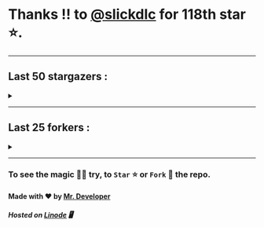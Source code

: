 # Thanks !! to [@slickdlc](https://github.com/slickdlc) for 118th star ⭐.
---

## Last 50 stargazers :
<details><summary></summary>

| No. | Profile Pic | Username | Star Number ⭐ |
| :---: | :---: | :---: | :---: |
| 1. | <img src='https://avatars.githubusercontent.com/u/48918327?v=4'> | [@slickdlc](https://github.com/slickdlc) | 118 |
| 2. | <img src='https://avatars.githubusercontent.com/u/62437567?v=4'> | [@podlejskib](https://github.com/podlejskib) | 117 |
| 3. | <img src='https://avatars.githubusercontent.com/u/24751061?v=4'> | [@nikhilr612](https://github.com/nikhilr612) | 116 |
| 4. | <img src='https://avatars.githubusercontent.com/u/958486?v=4'> | [@karol-depka](https://github.com/karol-depka) | 115 |
| 5. | <img src='https://avatars.githubusercontent.com/u/16950801?v=4'> | [@kbatnij](https://github.com/kbatnij) | 114 |
| 6. | <img src='https://avatars.githubusercontent.com/u/100023533?v=4'> | [@omkar1003](https://github.com/omkar1003) | 113 |
| 7. | <img src='https://avatars.githubusercontent.com/u/140465301?v=4'> | [@Loganromo415](https://github.com/Loganromo415) | 112 |
| 8. | <img src='https://avatars.githubusercontent.com/u/149345650?v=4'> | [@jayhernandez666](https://github.com/jayhernandez666) | 111 |
| 9. | <img src='https://avatars.githubusercontent.com/u/73610922?v=4'> | [@mr-wh1tehat](https://github.com/mr-wh1tehat) | 110 |
| 10. | <img src='https://avatars.githubusercontent.com/u/48980248?v=4'> | [@hybridvamp](https://github.com/hybridvamp) | 109 |
| 11. | <img src='https://avatars.githubusercontent.com/u/43436876?v=4'> | [@caojen](https://github.com/caojen) | 108 |
| 12. | <img src='https://avatars.githubusercontent.com/u/127977316?v=4'> | [@ivan-developer-01](https://github.com/ivan-developer-01) | 107 |
| 13. | <img src='https://avatars.githubusercontent.com/u/5084395?v=4'> | [@tolkonepiu](https://github.com/tolkonepiu) | 106 |
| 14. | <img src='https://avatars.githubusercontent.com/u/63461297?v=4'> | [@prettylittlelies](https://github.com/prettylittlelies) | 105 |
| 15. | <img src='https://avatars.githubusercontent.com/u/69469791?v=4'> | [@taaigo](https://github.com/taaigo) | 104 |
| 16. | <img src='https://avatars.githubusercontent.com/u/93675484?v=4'> | [@Abdullah-coder2013](https://github.com/Abdullah-coder2013) | 103 |
| 17. | <img src='https://avatars.githubusercontent.com/u/90461959?v=4'> | [@realwenura](https://github.com/realwenura) | 102 |
| 18. | <img src='https://avatars.githubusercontent.com/u/86353526?v=4'> | [@KevinNitroG](https://github.com/KevinNitroG) | 101 |
| 19. | <img src='https://avatars.githubusercontent.com/u/117309484?v=4'> | [@gladsonchala](https://github.com/gladsonchala) | 100 |
| 20. | <img src='https://avatars.githubusercontent.com/u/94701539?v=4'> | [@DandyDrop](https://github.com/DandyDrop) | 99 |
| 21. | <img src='https://avatars.githubusercontent.com/u/2102878?v=4'> | [@pascal-hofmann](https://github.com/pascal-hofmann) | 98 |
| 22. | <img src='https://avatars.githubusercontent.com/u/73209315?v=4'> | [@saadman-galib](https://github.com/saadman-galib) | 97 |
| 23. | <img src='https://avatars.githubusercontent.com/u/238114?v=4'> | [@lucciano](https://github.com/lucciano) | 96 |
| 24. | <img src='https://avatars.githubusercontent.com/u/107202816?v=4'> | [@its-truce](https://github.com/its-truce) | 95 |
| 25. | <img src='https://avatars.githubusercontent.com/u/100820152?v=4'> | [@AzRyCb](https://github.com/AzRyCb) | 94 |
| 26. | <img src='https://avatars.githubusercontent.com/u/121786009?v=4'> | [@dequate](https://github.com/dequate) | 93 |
| 27. | <img src='https://avatars.githubusercontent.com/u/117648465?v=4'> | [@dkppg2](https://github.com/dkppg2) | 92 |
| 28. | <img src='https://avatars.githubusercontent.com/u/67612593?v=4'> | [@BrydenIsNotSmart](https://github.com/BrydenIsNotSmart) | 91 |
| 29. | <img src='https://avatars.githubusercontent.com/u/45739963?v=4'> | [@didierganthier](https://github.com/didierganthier) | 90 |
| 30. | <img src='https://avatars.githubusercontent.com/u/77569653?v=4'> | [@SamirPaulb](https://github.com/SamirPaulb) | 89 |
| 31. | <img src='https://avatars.githubusercontent.com/u/48348029?v=4'> | [@xIMRANx](https://github.com/xIMRANx) | 88 |
| 32. | <img src='https://avatars.githubusercontent.com/u/55983182?v=4'> | [@yasirarism](https://github.com/yasirarism) | 87 |
| 33. | <img src='https://avatars.githubusercontent.com/u/66245404?v=4'> | [@tovade](https://github.com/tovade) | 86 |
| 34. | <img src='https://avatars.githubusercontent.com/u/81961690?v=4'> | [@dinesh-0602](https://github.com/dinesh-0602) | 85 |
| 35. | <img src='https://avatars.githubusercontent.com/u/89954408?v=4'> | [@SunshroomChan](https://github.com/SunshroomChan) | 84 |
| 36. | <img src='https://avatars.githubusercontent.com/u/109037713?v=4'> | [@Buivanan82](https://github.com/Buivanan82) | 83 |
| 37. | <img src='https://avatars.githubusercontent.com/u/76533278?v=4'> | [@4amparaboy](https://github.com/4amparaboy) | 82 |
| 38. | <img src='https://avatars.githubusercontent.com/u/57042741?v=4'> | [@Woomymy](https://github.com/Woomymy) | 81 |
| 39. | <img src='https://avatars.githubusercontent.com/u/88822116?v=4'> | [@dgigantino](https://github.com/dgigantino) | 80 |
| 40. | <img src='https://avatars.githubusercontent.com/u/53967726?v=4'> | [@supercrafter333](https://github.com/supercrafter333) | 79 |
| 41. | <img src='https://avatars.githubusercontent.com/u/64813399?v=4'> | [@J1b1x](https://github.com/J1b1x) | 78 |
| 42. | <img src='https://avatars.githubusercontent.com/u/26801154?v=4'> | [@CodsXBlastin](https://github.com/CodsXBlastin) | 77 |
| 43. | <img src='https://avatars.githubusercontent.com/u/68734813?v=4'> | [@Dhruv-1608](https://github.com/Dhruv-1608) | 76 |
| 44. | <img src='https://avatars.githubusercontent.com/u/47496465?v=4'> | [@Matze997](https://github.com/Matze997) | 75 |
| 45. | <img src='https://avatars.githubusercontent.com/u/51480483?v=4'> | [@shizotoaster](https://github.com/shizotoaster) | 74 |
| 46. | <img src='https://avatars.githubusercontent.com/u/28113262?v=4'> | [@xISRAPILx](https://github.com/xISRAPILx) | 73 |
| 47. | <img src='https://avatars.githubusercontent.com/u/32965703?v=4'> | [@Ifera](https://github.com/Ifera) | 72 |
| 48. | <img src='https://avatars.githubusercontent.com/u/50779115?v=4'> | [@shanecaf](https://github.com/shanecaf) | 71 |
| 49. | <img src='https://avatars.githubusercontent.com/u/34418030?v=4'> | [@enricoangelon](https://github.com/enricoangelon) | 70 |
| 50. | <img src='https://avatars.githubusercontent.com/u/40790870?v=4'> | [@SpaceLeft](https://github.com/SpaceLeft) | 69 |

</details>

---

## Last 25 forkers :
<details><summary></summary>

| No. | Profile Pic | Username | Fork Number 🍴 |
| :---: | :---: | :---: | :---: |
| 1. | <img src='https://avatars.githubusercontent.com/u/121696232?v=4'> | [@Yuvi5001](https://github.com/Yuvi5001) | 21 |
| 2. | <img src='https://avatars.githubusercontent.com/u/86344856?v=4'> | [@AmirulAndalib](https://github.com/AmirulAndalib) | 20 |
| 3. | <img src='https://avatars.githubusercontent.com/u/121786009?v=4'> | [@dequate](https://github.com/dequate) | 19 |
| 4. | <img src='https://avatars.githubusercontent.com/u/45739963?v=4'> | [@didierganthier](https://github.com/didierganthier) | 18 |
| 5. | <img src='https://avatars.githubusercontent.com/u/48980248?v=4'> | [@hybridvamp](https://github.com/hybridvamp) | 17 |
| 6. | <img src='https://avatars.githubusercontent.com/u/110144682?v=4'> | [@Jackabu](https://github.com/Jackabu) | 16 |
| 7. | <img src='https://avatars.githubusercontent.com/u/40790870?v=4'> | [@SpaceLeft](https://github.com/SpaceLeft) | 15 |
| 8. | <img src='https://avatars.githubusercontent.com/u/87888078?v=4'> | [@hydrix777](https://github.com/hydrix777) | 14 |
| 9. | <img src='https://avatars.githubusercontent.com/u/106221089?v=4'> | [@ItzKingz](https://github.com/ItzKingz) | 13 |
| 10. | <img src='https://avatars.githubusercontent.com/u/105053471?v=4'> | [@Sharmaps1757](https://github.com/Sharmaps1757) | 12 |
| 11. | <img src='https://avatars.githubusercontent.com/u/100023533?v=4'> | [@omkar1003](https://github.com/omkar1003) | 11 |
| 12. | <img src='https://avatars.githubusercontent.com/u/104765453?v=4'> | [@youssefnasef](https://github.com/youssefnasef) | 10 |
| 13. | <img src='https://avatars.githubusercontent.com/u/105335749?v=4'> | [@spideyboyaman](https://github.com/spideyboyaman) | 9 |
| 14. | <img src='https://avatars.githubusercontent.com/u/60040629?v=4'> | [@JD906](https://github.com/JD906) | 8 |
| 15. | <img src='https://avatars.githubusercontent.com/u/88897873?v=4'> | [@Nobody370](https://github.com/Nobody370) | 7 |
| 16. | <img src='https://avatars.githubusercontent.com/u/96438111?v=4'> | [@Gishankrishka2](https://github.com/Gishankrishka2) | 6 |
| 17. | <img src='https://avatars.githubusercontent.com/u/91558902?v=4'> | [@rk134-hub](https://github.com/rk134-hub) | 5 |
| 18. | <img src='https://avatars.githubusercontent.com/u/20133621?v=4'> | [@NitroFuN](https://github.com/NitroFuN) | 4 |
| 19. | <img src='https://avatars.githubusercontent.com/u/84174959?v=4'> | [@im-Satyendra](https://github.com/im-Satyendra) | 3 |
| 20. | <img src='https://avatars.githubusercontent.com/u/66910428?v=4'> | [@VIKASIND](https://github.com/VIKASIND) | 2 |
| 21. | <img src='https://avatars.githubusercontent.com/u/101307401?v=4'> | [@Tellyfun](https://github.com/Tellyfun) | 1 |
| 22. | <img src='https://avatars.githubusercontent.com/u/102476142?v=4'> | [@hiroultroid93819](https://github.com/hiroultroid93819) | 0 |
| 23. | <img src='https://avatars.githubusercontent.com/u/98212032?v=4'> | [@random772](https://github.com/random772) | -1 |
| 24. | <img src='https://avatars.githubusercontent.com/u/97720718?v=4'> | [@MaheshKmr9](https://github.com/MaheshKmr9) | -2 |
| 25. | <img src='https://avatars.githubusercontent.com/u/85005373?v=4'> | [@HerokuMods](https://github.com/HerokuMods) | -3 |

</details>

---
### To see the magic 🧚‍♂️ try, to `Star` ⭐ or `Fork` 🍴 the repo.
#### Made with ❤️ by [Mr. Developer](https://github.com/MrBotDeveloper)
##### Hosted on [Linode](https://www.linode.com/) 🖥